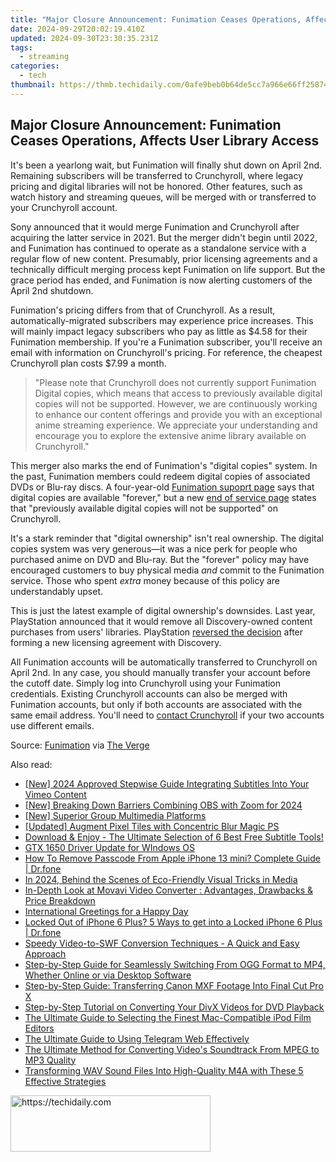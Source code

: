 ```yaml
---
title: "Major Closure Announcement: Funimation Ceases Operations, Affects User Library Access"
date: 2024-09-29T20:02:19.410Z
updated: 2024-09-30T23:30:35.231Z
tags:
  - streaming
categories:
  - tech
thumbnail: https://thmb.techidaily.com/0afe9beb0b64de5cc7a966e66ff258745b01178cdcf2e21c94344294b5560911.jpg
---
```


## Major Closure Announcement: Funimation Ceases Operations, Affects User Library Access

It's been a yearlong wait, but Funimation will finally shut down on April 2nd. Remaining subscribers will be transferred to Crunchyroll, where legacy pricing and digital libraries will not be honored. Other features, such as watch history and streaming queues, will be merged with or transferred to your Crunchyroll account.

 Sony announced that it would merge Funimation and Crunchyroll after acquiring the latter service in 2021\. But the merger didn't begin until 2022, and Funimation has continued to operate as a standalone service with a regular flow of new content. Presumably, prior licensing agreements and a technically difficult merging process kept Funimation on life support. But the grace period has ended, and Funimation is now alerting customers of the April 2nd shutdown.

 Funimation's pricing differs from that of Crunchyroll. As a result, automatically-migrated subscribers may experience price increases. This will mainly impact legacy subscribers who pay as little as $4.58 for their Funimation membership. If you're a Funimation subscriber, you'll receive an email with information on Crunchyroll's pricing. For reference, the cheapest Crunchyroll plan costs $7.99 a month.

> "Please note that Crunchyroll does not currently support Funimation Digital copies, which means that access to previously available digital copies will not be supported. However, we are continuously working to enhance our content offerings and provide you with an exceptional anime streaming experience. We appreciate your understanding and encourage you to explore the extensive anime library available on Crunchyroll."

 This merger also marks the end of Funimation's "digital copies" system. In the past, Funimation members could redeem digital copies of associated DVDs or Blu-ray discs. A four-year-old [Funimation supoprt page](https://help.funimation.com/hc/en-us/articles/360046822091-How-long-do-I-get-to-keep-streaming-the-Digital-Copy-videos) says that digital copies are available "forever," but a new [end of service page](https://help.funimation.com/hc/en-us/articles/23103586580244-Funimation-End-of-services) states that "previously available digital copies will not be supported" on Crunchyroll.

 It's a stark reminder that "digital ownership" isn't real ownership. The digital copies system was very generous—it was a nice perk for people who purchased anime on DVD and Blu-ray. But the "forever" policy may have encouraged customers to buy physical media _and_ commit to the Funimation service. Those who spent _extra_ money because of this policy are understandably upset.

 This is just the latest example of digital ownership's downsides. Last year, PlayStation announced that it would remove all Discovery-owned content purchases from users' libraries. PlayStation [reversed the decision](https://vp-tips.techidaily.com/updated-from-picture-to-paragraph-text-on-windows-and-mac-photos-for-2024/) after forming a new licensing agreement with Discovery.

 All Funimation accounts will be automatically transferred to Crunchyroll on April 2nd. In any case, you should manually transfer your account before the cutoff date. Simply log into Crunchyroll using your Funimation credentials. Existing Crunchyroll accounts can also be merged with Funimation accounts, but only if both accounts are associated with the same email address. You'll need to [contact Crunchyroll](https://help.crunchyroll.com/hc/en-us/requests/new) if your two accounts use different emails.

 Source: [Funimation](https://help.funimation.com/hc/en-us/articles/23103586580244-Funimation-End-of-services) via [The Verge](https://www.theverge.com/2024/2/8/24065940/funimation-shutdown-crunchyroll-digital-library)

<ins class="adsbygoogle"
     style="display:block"
     data-ad-format="autorelaxed"
     data-ad-client="ca-pub-7571918770474297"
     data-ad-slot="1223367746"></ins>

<ins class="adsbygoogle"
     style="display:block"
     data-ad-client="ca-pub-7571918770474297"
     data-ad-slot="8358498916"
     data-ad-format="auto"
     data-full-width-responsive="true"></ins>

<span class="atpl-alsoreadstyle">Also read:</span>
<div><ul>
<li><a href="https://vimeo-videos.techidaily.com/new-2024-approved-stepwise-guide-integrating-subtitles-into-your-vimeo-content/"><u>[New] 2024 Approved Stepwise Guide Integrating Subtitles Into Your Vimeo Content</u></a></li>
<li><a href="https://screen-sharing-recording.techidaily.com/new-breaking-down-barriers-combining-obs-with-zoom-for-2024/"><u>[New] Breaking Down Barriers Combining OBS with Zoom for 2024</u></a></li>
<li><a href="https://screen-mirroring-recording.techidaily.com/new-superior-group-multimedia-platforms/"><u>[New] Superior Group Multimedia Platforms</u></a></li>
<li><a href="https://extra-lessons.techidaily.com/updated-augment-pixel-tiles-with-concentric-blur-magic-ps/"><u>[Updated] Augment Pixel Tiles with Concentric Blur Magic PS</u></a></li>
<li><a href="https://media-tips.techidaily.com/download-and-enjoy-the-ultimate-selection-of-6-best-free-subtitle-tools/"><u>Download & Enjoy - The Ultimate Selection of 6 Best Free Subtitle Tools!</u></a></li>
<li><a href="https://driver-install.techidaily.com/gtx-1650-driver-update-for-windows-os/"><u>GTX 1650 Driver Update for WIndows OS</u></a></li>
<li><a href="https://iphone-unlock.techidaily.com/how-to-remove-passcode-from-apple-iphone-13-mini-complete-guide-drfone-by-drfone-ios/"><u>How To Remove Passcode From Apple iPhone 13 mini? Complete Guide | Dr.fone</u></a></li>
<li><a href="https://extra-tips.techidaily.com/in-2024-behind-the-scenes-of-eco-friendly-visual-tricks-in-media/"><u>In 2024, Behind the Scenes of Eco-Friendly Visual Tricks in Media</u></a></li>
<li><a href="https://media-tips.techidaily.com/in-depth-look-at-movavi-video-converter-advantages-drawbacks-and-price-breakdown/"><u>In-Depth Look at Movavi Video Converter : Advantages, Drawbacks & Price Breakdown</u></a></li>
<li><a href="https://mondly-stories.techidaily.com/international-greetings-for-a-happy-day/"><u>International Greetings for a Happy Day</u></a></li>
<li><a href="https://iphone-unlock.techidaily.com/locked-out-of-iphone-6-plus-5-ways-to-get-into-a-locked-iphone-6-plus-drfone-by-drfone-ios/"><u>Locked Out of iPhone 6 Plus? 5 Ways to get into a Locked iPhone 6 Plus | Dr.fone</u></a></li>
<li><a href="https://media-tips.techidaily.com/speedy-video-to-swf-conversion-techniques-a-quick-and-easy-approach/"><u>Speedy Video-to-SWF Conversion Techniques - A Quick and Easy Approach</u></a></li>
<li><a href="https://media-tips.techidaily.com/step-by-step-guide-for-seamlessly-switching-from-ogg-format-to-mp4-whether-online-or-via-desktop-software/"><u>Step-by-Step Guide for Seamlessly Switching From OGG Format to MP4, Whether Online or via Desktop Software</u></a></li>
<li><a href="https://media-tips.techidaily.com/step-by-step-guide-transferring-canon-mxf-footage-into-final-cut-pro-x/"><u>Step-by-Step Guide: Transferring Canon MXF Footage Into Final Cut Pro X</u></a></li>
<li><a href="https://media-tips.techidaily.com/step-by-step-tutorial-on-converting-your-divx-videos-for-dvd-playback/"><u>Step-by-Step Tutorial on Converting Your DivX Videos for DVD Playback</u></a></li>
<li><a href="https://media-tips.techidaily.com/the-ultimate-guide-to-selecting-the-finest-mac-compatible-ipod-film-editors/"><u>The Ultimate Guide to Selecting the Finest Mac-Compatible iPod Film Editors</u></a></li>
<li><a href="https://extra-resources.techidaily.com/the-ultimate-guide-to-using-telegram-web-effectively/"><u>The Ultimate Guide to Using Telegram Web Effectively</u></a></li>
<li><a href="https://media-tips.techidaily.com/the-ultimate-method-for-converting-videos-soundtrack-from-mpeg-to-mp3-quality/"><u>The Ultimate Method for Converting Video's Soundtrack From MPEG to MP3 Quality</u></a></li>
<li><a href="https://media-tips.techidaily.com/transforming-wav-sound-files-into-high-quality-m4a-with-these-5-effective-strategies/"><u>Transforming WAV Sound Files Into High-Quality M4A with These 5 Effective Strategies</u></a></li>
</ul></div>

<!-- affiliate ads begin -->
<a href="https://aligracehair.sjv.io/c/5597632/2135401/19272" target="_top" id="2135401">
  <img src="//a.impactradius-go.com/display-ad/19272-2135401" border="0" alt="https://techidaily.com" width="320" height="90"/>
</a>
<img height="0" width="0" src="https://aligracehair.sjv.io/i/5597632/2135401/19272" style="position:absolute;visibility:hidden;" border="0" />
<!-- affiliate ads end -->

